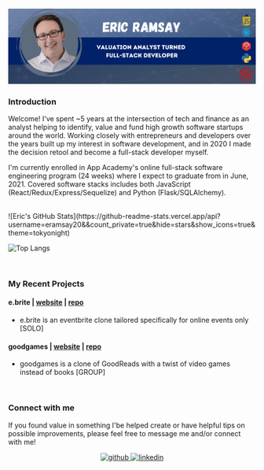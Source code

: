 ![Header](https://github.com/eramsay20/eramsay20/blob/main/ReadMe_Banner.png?raw=true)


### Introduction

<!-- Actual text -->
Welcome! I've spent ~5 years at the intersection of tech and finance as an analyst helping to identify, value and fund high growth software startups around the world. Working closely with entrepreneurs and developers over the years built up my interest in software development, and in 2020 I made the decision retool and become a full-stack developer myself. 

I'm currently enrolled in App Academy's online full-stack software engineering program (24 weeks) where I expect to graduate from in June, 2021. Covered software stacks includes both JavaScript (React/Redux/Express/Sequelize) and Python (Flask/SQLAlchemy).

<br/> 

<div>
![Eric's GitHub Stats](https://github-readme-stats.vercel.app/api?username=eramsay20&&count_private=true&hide=stars&show_icons=true&theme=tokyonight)
  
![Top Langs](https://github-readme-stats.vercel.app/api/top-langs/?username=eramsay20&layout=compact)
</div>

<br/> 

### My Recent Projects 

#### e.brite | [website](https://ebrite-app.herokuapp.com/) | [repo](https://github.com/eramsay20/ebrite/)
- e.brite is an eventbrite clone tailored specifically for online events only [SOLO]

#### goodgames | [website](https://goodgames-appacademy.herokuapp.com/) | [repo](https://github.com/cubOlson/GoodGames/wiki)
- goodgames is a clone of GoodReads with a twist of video games instead of books [GROUP]

<br/>  

### Connect with me  
If you found value in something I'be helped create or have helpful tips on possible improvements, please feel free to message me and/or connect with me!
<br/> 
<div align="center">
<a href="https://github.com/eramsay20" target="_blank">
<img src=https://img.shields.io/badge/github-%2324292e.svg?&style=for-the-badge&logo=github&logoColor=white alt=github style="margin-bottom: 5px;" />
</a>
<a href="https://linkedin.com/in/ericramsay" target="_blank">
<img src=https://img.shields.io/badge/linkedin-%231E77B5.svg?&style=for-the-badge&logo=linkedin&logoColor=white alt=linkedin style="margin-bottom: 5px;" />
</a>
</div>  
